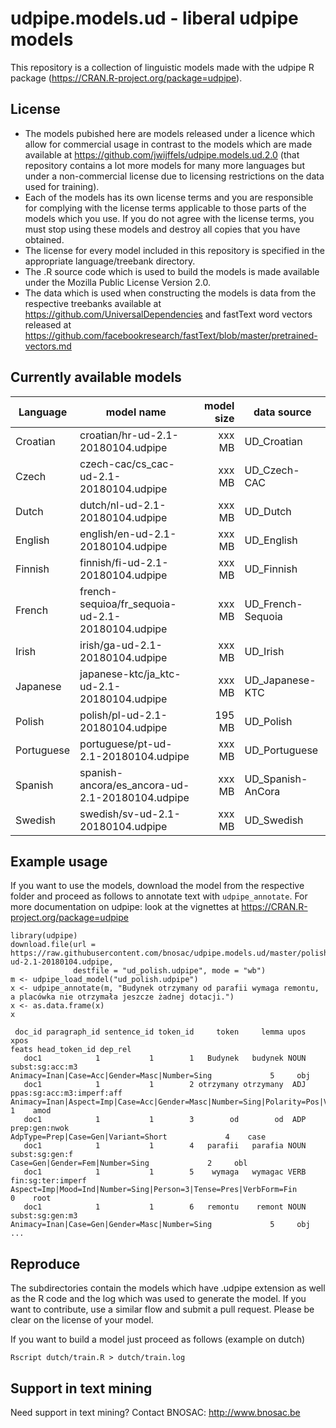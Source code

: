 # udpipe.models.ud - liberal udpipe models

This repository is a collection of linguistic models made with the udpipe R package (https://CRAN.R-project.org/package=udpipe). 

## License

- The models pubished here are models released under a licence which allow for commercial usage in contrast to the models which are made available at https://github.com/jwijffels/udpipe.models.ud.2.0 (that repository contains a lot more models for many more languages but under a non-commercial license due to licensing restrictions on the data used for training).
- Each of the models has its own license terms and you are responsible for complying with the license terms applicable to those parts of the models which you use. If you do not agree with the license terms, you must stop using these models and destroy all copies that you have obtained.
- The license for every model included in this repository is specified in the appropriate language/treebank directory. 
- The .R source code which is used to build the models is made available under the Mozilla Public License Version 2.0.
- The data which is used when constructing the models is data from the respective treebanks available at https://github.com/UniversalDependencies and fastText word vectors released at https://github.com/facebookresearch/fastText/blob/master/pretrained-vectors.md

## Currently available models

| Language        | model name                                       | model size  | data source         |
| ----------------|--------------------------------------------------| -----------:| --------------------|
| Croatian        | croatian/hr-ud-2.1-20180104.udpipe               | xxx MB      | UD_Croatian         |
| Czech           | czech-cac/cs_cac-ud-2.1-20180104.udpipe          | xxx MB      | UD_Czech-CAC        |
| Dutch           | dutch/nl-ud-2.1-20180104.udpipe                  | xxx MB      | UD_Dutch            |
| English         | english/en-ud-2.1-20180104.udpipe                | xxx MB      | UD_English          |
| Finnish         | finnish/fi-ud-2.1-20180104.udpipe                | xxx MB      | UD_Finnish          |
| French          | french-sequioa/fr_sequoia-ud-2.1-20180104.udpipe | xxx MB      | UD_French-Sequoia   |
| Irish           | irish/ga-ud-2.1-20180104.udpipe                  | xxx MB      | UD_Irish            |
| Japanese        | japanese-ktc/ja_ktc-ud-2.1-20180104.udpipe       | xxx MB      | UD_Japanese-KTC     |
| Polish          | polish/pl-ud-2.1-20180104.udpipe                 | 195 MB      | UD_Polish           |
| Portuguese      | portuguese/pt-ud-2.1-20180104.udpipe             | xxx MB      | UD_Portuguese       |
| Spanish         | spanish-ancora/es_ancora-ud-2.1-20180104.udpipe  | xxx MB      | UD_Spanish-AnCora   |
| Swedish         | swedish/sv-ud-2.1-20180104.udpipe                | xxx MB      | UD_Swedish          |


## Example usage

If you want to use the models, download the model from the respective folder and proceed as follows to annotate text with `udpipe_annotate`.
For more documentation on udpipe: look at the vignettes at https://CRAN.R-project.org/package=udpipe

```
library(udpipe)
download.file(url = https://raw.githubusercontent.com/bnosac/udpipe.models.ud/master/polish/pl-ud-2.1-20180104.udpipe, 
              destfile = "ud_polish.udpipe", mode = "wb")
m <- udpipe_load_model("ud_polish.udpipe")
x <- udpipe_annotate(m, "Budynek otrzymany od parafii wymaga remontu, a placówka nie otrzymała jeszcze żadnej dotacji.")
x <- as.data.frame(x)
x

 doc_id paragraph_id sentence_id token_id     token     lemma upos                      xpos                                                                                          feats head_token_id dep_rel
   doc1            1           1        1   Budynek   budynek NOUN           subst:sg:acc:m3                                                  Animacy=Inan|Case=Acc|Gender=Masc|Number=Sing             5     obj
   doc1            1           1        2 otrzymany otrzymany  ADJ ppas:sg:acc:m3:imperf:aff Animacy=Inan|Aspect=Imp|Case=Acc|Gender=Masc|Number=Sing|Polarity=Pos|VerbForm=Part|Voice=Pass             1    amod
   doc1            1           1        3        od        od  ADP             prep:gen:nwok                                                            AdpType=Prep|Case=Gen|Variant=Short             4    case
   doc1            1           1        4   parafii   parafia NOUN            subst:sg:gen:f                                                                Case=Gen|Gender=Fem|Number=Sing             2     obl
   doc1            1           1        5    wymaga   wymagac VERB         fin:sg:ter:imperf                               Aspect=Imp|Mood=Ind|Number=Sing|Person=3|Tense=Pres|VerbForm=Fin             0    root
   doc1            1           1        6   remontu    remont NOUN           subst:sg:gen:m3                                                  Animacy=Inan|Case=Gen|Gender=Masc|Number=Sing             5     obj
...
```

## Reproduce

The subdirectories contain the models which have .udpipe extension as well as the R code and the log which was used to generate the model.
If you want to contribute, use a similar flow and submit a pull request. Please be clear on the license of your model.

If you want to build a model just proceed as follows (example on dutch)

```
Rscript dutch/train.R > dutch/train.log
```

## Support in text mining

Need support in text mining?
Contact BNOSAC: http://www.bnosac.be

